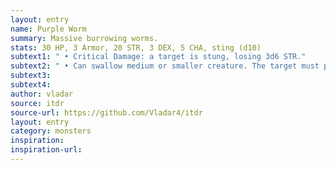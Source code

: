 ```yaml
---
layout: entry 
name: Purple Worm
summary: Massive burrowing worms.
stats: 30 HP, 3 Armor, 20 STR, 3 DEX, 5 CHA, sting (d10)
subtext1: " • Critical Damage: a target is stung, losing 3d6 STR."
subtext2: " • Can swallow medium or smaller creature. The target must pass a DEX save or be swallowed whole, losing d10 DEX each turn and d8 STR every hour as they are digested. When rolling against Critical Damage, the Worm must succeed on an additional STR save or regurgitate all swallowed creatures."
subtext3: 
subtext4: 
author: vladar
source: itdr
source-url: https://github.com/Vladar4/itdr
layout: entry
category: monsters
inspiration: 
inspiration-url: 
---
```

